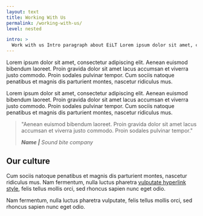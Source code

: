 ```yaml
---
layout: text
title: Working With Us
permalink: /working-with-us/
level: nested

intro: >
  Work with us Intro paragraph about EiLT Lorem ipsum dolor sit amet, consectetur adipiscing elit. Aenean euismod bibendum laoreet. Proin gravida dolor sit amet lacus accumsan et viverra justo commodo. Proin sodales pulvinar tempor.
---
```


Lorem ipsum dolor sit amet, consectetur adipiscing elit. Aenean euismod bibendum laoreet. Proin gravida dolor sit amet lacus accumsan et viverra justo commodo. Proin sodales pulvinar tempor. Cum sociis natoque penatibus et magnis dis parturient montes, nascetur ridiculus mus.

Lorem ipsum dolor sit amet, consectetur adipiscing elit. Aenean euismod bibendum laoreet. Proin gravida dolor sit amet lacus accumsan et viverra justo commodo. Proin sodales pulvinar tempor. Cum sociis natoque penatibus et magnis dis parturient montes, nascetur ridiculus mus.

>"Aenean euismod bibendum laoreet. Proin gravida dolor sit amet lacus accumsan et viverra justo commodo. Proin sodales pulvinar tempor."
>
><cite>__Name |__ Sound bite company</cite>

## Our culture
Cum sociis natoque penatibus et magnis dis parturient montes, nascetur ridiculus mus. Nam fermentum, nulla luctus pharetra [vulputate hyperlink style](#), felis tellus mollis orci, sed rhoncus sapien nunc eget odio.

Nam fermentum, nulla luctus pharetra vulputate, felis tellus mollis orci, sed rhoncus sapien nunc eget odio.

